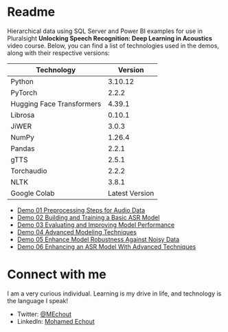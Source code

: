 # Readme
Hierarchical data using SQL Server and Power BI examples for use in Pluralsight **Unlocking Speech Recognition: Deep Learning in Acoustics** video course. Below, you can find a list of technologies used in the demos, along with their respective versions:

| Technology    | Version |
| -------- | ------- |
| Python | 3.10.12 |
| PyTorch | 2.2.2  |
| Hugging Face Transformers  | 4.39.1  |
| Librosa    | 0.10.1  |
| JiWER    | 3.0.3 |
| NumPy    | 1.26.4 |
| Pandas   | 2.2.1  |
| gTTS    | 2.5.1  |
| Torchaudio    | 2.2.2 |
| NLTK    | 3.8.1 |
| Google Colab    | Latest Version |

- [Demo 01 Preprocessing Steps for Audio Data](https://github.com/SimoCs/deep-learning-acoustics-unlocking-speech-recognition/tree/main/Demo%2001)
- [Demo 02 Building and Training a Basic ASR Model](https://github.com/SimoCs/deep-learning-acoustics-unlocking-speech-recognition/tree/main/Demo%2002)
- [Demo 03 Evaluating and Improving Model Performance](https://github.com/SimoCs/deep-learning-acoustics-unlocking-speech-recognition/tree/main/Demo%2003)
- [Demo 04 Advanced Modeling Techniques](https://github.com/SimoCs/deep-learning-acoustics-unlocking-speech-recognition/tree/main/Demo%2004)
- [Demo 05 Enhance Model Robustness Against Noisy Data](https://github.com/SimoCs/deep-learning-acoustics-unlocking-speech-recognition/tree/main/Demo%2005)
- [Demo 06 Enhancing an ASR Model With Advanced Techniques](https://github.com/SimoCs/deep-learning-acoustics-unlocking-speech-recognition/tree/main/Demo%2006)

# Connect with me
I am a very curious individual. Learning is my drive in life, and technology is the language I speak!

- Twitter: [@MEchout](https://twitter.com/MEchout)
- LinkedIn: [Mohamed Echout](https://www.linkedin.com/in/mohamed-echout/)

